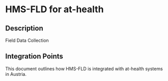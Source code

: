 # HMS-FLD for at-health

## Description

Field Data Collection

## Integration Points

This document outlines how HMS-FLD is integrated with at-health systems in Austria.
